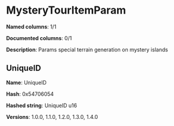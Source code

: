 # MysteryTourItemParam
**Named columns**: 1/1

**Documented columns**: 0/1

**Description**: Params special terrain generation on mystery islands
## UniqueID

**Name**: UniqueID

**Hash**: 0x54706054

**Hashed string**: UniqueID u16

**Versions**: 1.0.0, 1.1.0, 1.2.0, 1.3.0, 1.4.0

